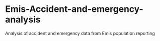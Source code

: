 # Emis-Accident-and-emergency-analysis
Analysis of accident and emergency data from Emis population reporting
